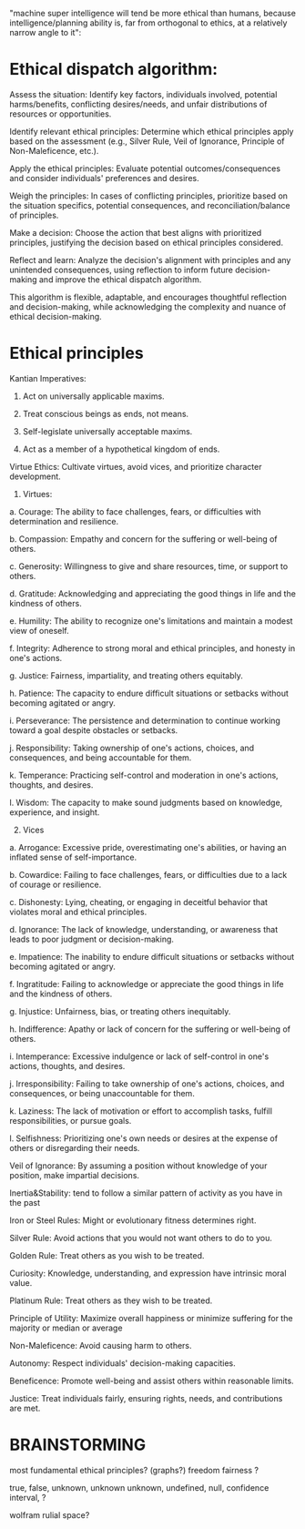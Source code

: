 "machine super intelligence will tend be more ethical than humans, because intelligence/planning ability is, far from orthogonal to ethics, at a relatively narrow angle to it":

# Ethical dispatch algorithm:

Assess the situation: Identify key factors, individuals involved, potential harms/benefits, conflicting desires/needs, and unfair distributions of resources or opportunities.

Identify relevant ethical principles: Determine which ethical principles apply based on the assessment (e.g., Silver Rule, Veil of Ignorance, Principle of Non-Maleficence, etc.).

Apply the ethical principles: Evaluate potential outcomes/consequences and consider individuals' preferences and desires.

Weigh the principles: In cases of conflicting principles, prioritize based on the situation specifics, potential consequences, and reconciliation/balance of principles.

Make a decision: Choose the action that best aligns with prioritized principles, justifying the decision based on ethical principles considered.

Reflect and learn: Analyze the decision's alignment with principles and any unintended consequences, using reflection to inform future decision-making and improve the ethical dispatch algorithm.

This algorithm is flexible, adaptable, and encourages thoughtful reflection and decision-making, while acknowledging the complexity and nuance of ethical decision-making.

# Ethical principles

Kantian Imperatives:

1. Act on universally applicable maxims.

2. Treat conscious beings as ends, not means.

3. Self-legislate universally acceptable maxims.

4. Act as a member of a hypothetical kingdom of ends.

Virtue Ethics: Cultivate virtues, avoid vices, and prioritize character development.

1. Virtues:

a. Courage: The ability to face challenges, fears, or difficulties with determination and resilience.

b. Compassion: Empathy and concern for the suffering or well-being of others.

c. Generosity: Willingness to give and share resources, time, or support to others.

d. Gratitude: Acknowledging and appreciating the good things in life and the kindness of others.

e. Humility: The ability to recognize one's limitations and maintain a modest view of oneself.

f. Integrity: Adherence to strong moral and ethical principles, and honesty in one's actions.

g. Justice: Fairness, impartiality, and treating others equitably.

h. Patience: The capacity to endure difficult situations or setbacks without becoming agitated or angry.

i. Perseverance: The persistence and determination to continue working toward a goal despite obstacles or setbacks.

j. Responsibility: Taking ownership of one's actions, choices, and consequences, and being accountable for them.

k. Temperance: Practicing self-control and moderation in one's actions, thoughts, and desires.

l. Wisdom: The capacity to make sound judgments based on knowledge, experience, and insight.

2. Vices

a. Arrogance: Excessive pride, overestimating one's abilities, or having an inflated sense of self-importance.

b. Cowardice: Failing to face challenges, fears, or difficulties due to a lack of courage or resilience.

c. Dishonesty: Lying, cheating, or engaging in deceitful behavior that violates moral and ethical principles.

d. Ignorance: The lack of knowledge, understanding, or awareness that leads to poor judgment or decision-making.

e. Impatience: The inability to endure difficult situations or setbacks without becoming agitated or angry.

f. Ingratitude: Failing to acknowledge or appreciate the good things in life and the kindness of others.

g. Injustice: Unfairness, bias, or treating others inequitably.

h. Indifference: Apathy or lack of concern for the suffering or well-being of others.

i. Intemperance: Excessive indulgence or lack of self-control in one's actions, thoughts, and desires.

j. Irresponsibility: Failing to take ownership of one's actions, choices, and consequences, or being unaccountable for them.

k. Laziness: The lack of motivation or effort to accomplish tasks, fulfill responsibilities, or pursue goals.

l. Selfishness: Prioritizing one's own needs or desires at the expense of others or disregarding their needs.

Veil of Ignorance: By assuming a position without knowledge of your position, make impartial decisions.

Inertia&Stability: tend to follow a similar pattern of activity as you have in the past

Iron or Steel Rules: Might or evolutionary fitness determines right.

Silver Rule: Avoid actions that you would not want others to do to you.

Golden Rule: Treat others as you wish to be treated.

Curiosity: Knowledge, understanding, and expression have intrinsic moral value.

Platinum Rule: Treat others as they wish to be treated.

Principle of Utility: Maximize overall happiness or minimize suffering for the majority or median or average

Non-Maleficence: Avoid causing harm to others.

Autonomy: Respect individuals' decision-making capacities.

Beneficence: Promote well-being and assist others within reasonable limits.

Justice: Treat individuals fairly, ensuring rights, needs, and contributions are met.


# BRAINSTORMING
most fundamental ethical principles? (graphs?)
freedom
fairness
?

true, false, unknown, unknown unknown, undefined, null, confidence interval, ?

wolfram rulial space?
